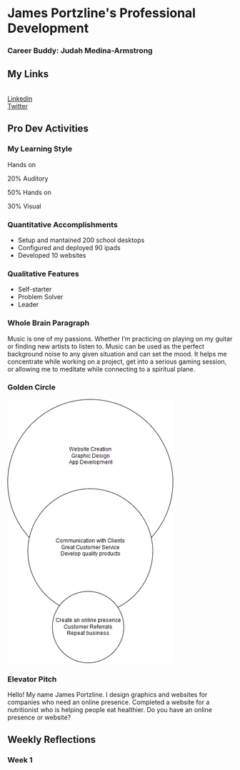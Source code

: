 <h1>James Portzline's Professional Development</h1>
<h3>Career Buddy: Judah Medina-Armstrong</h3>
<h2>My Links</h2>
<br>
<a href="https://www.linkedin.com/in/jamesportzline"/>Linkedin</a>
<br>
<a href="https://twitter.com/JamesPortzline?lang=en"/>Twitter</a>

<h2>Pro Dev Activities</h2>

<h3>My Learning Style</h3>

Hands on

20% Auditory

50% Hands on

30% Visual

<h3>Quantitative Accomplishments</h3>
 <ul>
     <li>Setup and mantained 200 school desktops</li>
     <li>Configured and deployed 90 ipads</li>
     <li>Developed 10 websites</li>
 </ul>
 
<h3>Qualitative Features</h3>
   <ul>
      <li>Self-starter</li>
      <li>Problem Solver</li>
      <li>Leader</li>
   </ul>

### Whole Brain Paragraph
Music is one of my passions. Whether I’m practicing on playing on my guitar or finding new artists to listen to. Music can be used as the perfect background noise to any given situation and can set the mood. It helps me concentrate while working on a project, get into a serious gaming session, or allowing me to meditate while connecting to a spiritual plane.

### Golden Circle
<img src="Circles.png"/>
       
### Elevator Pitch
Hello! My name James Portzline. I design graphics and websites for companies who need an online presence. Completed a website for a nutritionist who is helping people eat healthier. Do you have an online presence or website? 

## Weekly Reflections

### Week 1
